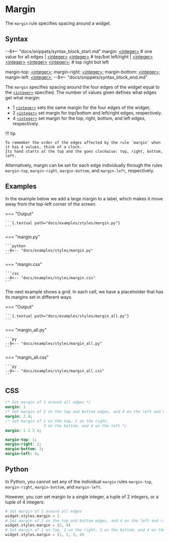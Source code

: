 # Margin

The `margin` rule specifies spacing around a widget.

## Syntax

--8<-- "docs/snippets/syntax_block_start.md"
margin: <a href="../../css_types/integer">&lt;integer&gt;</a>
      # one value for all edges
      | <a href="../../css_types/integer">&lt;integer&gt;</a> <a href="../../css_types/integer">&lt;integer&gt;</a>
      # top/bot   left/right
      | <a href="../../css_types/integer">&lt;integer&gt;</a> <a href="../../css_types/integer">&lt;integer&gt;</a> <a href="../../css_types/integer">&lt;integer&gt;</a> <a href="../../css_types/integer">&lt;integer&gt;</a>;
      # top       right     bot       left

margin-top: <a href="../../css_types/integer">&lt;integer&gt;</a>;
margin-right: <a href="../../css_types/integer">&lt;integer&gt;</a>;
margin-bottom: <a href="../../css_types/integer">&lt;integer&gt;</a>;
margin-left: <a href="../../css_types/integer">&lt;integer&gt;</a>;
--8<-- "docs/snippets/syntax_block_end.md"

The `margin` specifies spacing around the four edges of the widget equal to the [`<integer>`](../../css_types/integer) specified.
The number of values given defines what edges get what margin:

 - 1 [`<integer>`](../../css_types/integer) sets the same margin for the four edges of the widget;
 - 2 [`<integer>`](../../css_types/integer) set margin for top/bottom and left/right edges, respectively.
 - 4 [`<integer>`](../../css_types/integer) set margin for the top, right, bottom, and left edges, respectively.

!!! tip

    To remember the order of the edges affected by the rule `margin` when it has 4 values, think of a clock.
    Its hand starts at the top and the goes clockwise: top, right, bottom, left.

Alternatively, margin can be set for each edge individually through the rules `margin-top`, `margin-right`, `margin-bottom`, and `margin-left`, respectively.

## Examples

In the example below we add a large margin to a label, which makes it move away from the top-left corner of the screen.

=== "Output"

    ```{.textual path="docs/examples/styles/margin.py"}
    ```

=== "margin.py"

    ```python
    --8<-- "docs/examples/styles/margin.py"
    ```

=== "margin.css"

    ```css
    --8<-- "docs/examples/styles/margin.css"
    ```

The next example shows a grid.
In each cell, we have a placeholder that has its margins set in different ways.

=== "Output"

    ```{.textual path="docs/examples/styles/margin_all.py"}
    ```

=== "margin_all.py"

    ```py
    --8<-- "docs/examples/styles/margin_all.py"
    ```

=== "margin_all.css"

    ```py
    --8<-- "docs/examples/styles/margin_all.css"
    ```

## CSS

```sass
/* Set margin of 1 around all edges */
margin: 1
/* Set margin of 2 on the top and bottom edges, and 4 on the left and right */
margin: 2 4;
/* Set margin of 1 on the top, 2 on the right,
                 3 on the bottom, and 4 on the left */
margin: 1 2 3 4;

margin-top: 1;
margin-right: 2;
margin-bottom: 3;
margin-left: 4;
```

## Python

In Python, you cannot set any of the individual `margin` rules `margin-top`, `margin-right`, `margin-bottom`, and `margin-left`.

However, you _can_ set margin to a single integer, a tuple of 2 integers, or a tuple of 4 integers:

```python
# Set margin of 1 around all edges
widget.styles.margin = 1
# Set margin of 2 on the top and bottom edges, and 4 on the left and right
widget.styles.margin = (2, 4)
# Set margin of 1 on top, 2 on the right, 3 on the bottom, and 4 on the left
widget.styles.margin = (1, 2, 3, 4)
```

